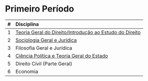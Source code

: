 # Primeiro Período

|#|Disciplina|
|:---:|:---|
|1|[Teoria Geral do Direito/Introdução ao Estudo do Direito](./introducao-ao-estudo-do-direito/README.md)|
|2|[Sociologia Geral e Jurídica](./sociologia-geral-e-juridica/README.md)|
|3|Filosofia Geral e Jurídica|
|4|[Ciência Política e Teoria Geral do Estado](./ciencia-politica/README.md)|
|5|Direito Civil (Parte Geral)|
|6|Economia|